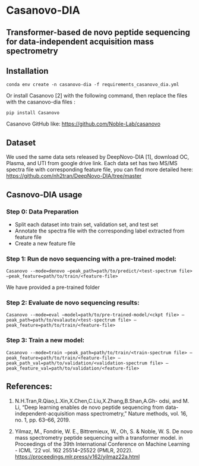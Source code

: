 # Casanovo-DIA

## Transformer-based de novo peptide sequencing for data-independent acquisition mass spectrometry 


## Installation

	conda env create -n casanovo-dia -f requirements_casanovo_dia.yml

Or install Casanovo [2] with the following command, then replace the files with the casanovo-dia files :

	pip install Casanovo 
Casanovo GitHub like: https://github.com/Noble-Lab/casanovo


## Dataset
We used the same data sets released by DeepNovo-DIA [1], download OC, Plasma, and UTI from google drive link. Each data set has two MS/MS spectra file with corresponding feature file, you can find more detailed here: https://github.com/nh2tran/DeepNovo-DIA/tree/master 

## Casnovo-DIA usage

### Step 0: Data Preparation 
- Split each dataset into train set, validation set, and test set
- Annotate the spectra file with the corresponding label extracted from feature file
- Create a new feature file 



### Step 1: Run de novo sequencing with a pre-trained model:

    Casanovo --mode=denovo —peak_path=path/to/predict/<test-spectrum file> —peak_feature=path/to/train/<feature-file> 

We have provided a pre-trained folder


### Step 2: Evaluate de novo sequencing results:

    Casanovo --mode=eval —model=path/to/pre-trained-model/<ckpt file> —peak_path=path/to/evalaute/<test-spectrum file> —peak_feature=path/to/train/<feature-file> 


### Step 3: Train a new model:

    Casanovo --mode=train —peak_path=path/to/train/<train-spectrum file> —peak_feature=path/to/train/<feature-file> —peak_path_val=path/to/validation/<validation-spectrum file> —peak_feature_val=path/to/validation/<feature-file>

## References:

 1. N.H.Tran,R.Qiao,L.Xin,X.Chen,C.Liu,X.Zhang,B.Shan,A.Gh- odsi, and M. Li, “Deep learning enables de novo peptide sequencing from data-independent-acquisition mass spectrometry,” Nature methods, vol. 16, no. 1, pp. 63–66, 2019. 

 2. Yilmaz, M., Fondrie, W. E., Bittremieux, W., Oh, S. & Noble, W. S. De novo mass spectrometry peptide sequencing with a transformer model. in Proceedings of the 39th International Conference on Machine Learning - ICML '22 vol. 162 25514–25522 (PMLR, 2022). https://proceedings.mlr.press/v162/yilmaz22a.html


